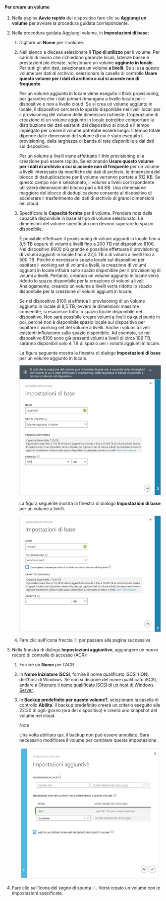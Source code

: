 <!--author=alkohli last changed: 08/16/2016-->

#### Per creare un volume
1. Nella pagina **Avvio rapido** del dispositivo fare clic su **Aggiungi un volume** per avviare la procedura guidata corrispondente.
2. Nella procedura guidata Aggiungi volume, in **Impostazioni di base**:
   
   1. Digitare un **Nome** per il volume.
   2. Nell'elenco a discesa selezionare il **Tipo di utilizzo** per il volume. Per carichi di lavoro che richiedono garanzie locali, latenze basse e prestazioni più elevate, selezionare un volume **aggiunto in locale**. Per tutti gli altri dati, selezionare un volume **a livelli**. Se si usa questo volume per dati di archivio, selezionare la casella di controllo **Usare questo volume per i dati di archivio a cui si accede non di frequente**.
      
       Per un volume aggiunto in locale viene eseguito il thick provisioning, per garantire che i dati primari rimangano a livello locale per il dispositivo e non a livello cloud. Se si crea un volume aggiunto in locale, il dispositivo cercherà lo spazio disponibile nei livelli locali per il provisioning del volume delle dimensioni richieste. L'operazione di creazione di un volume aggiunto in locale potrebbe comportare la distribuzione dei dati esistenti dal dispositivo al cloud e il tempo impiegato per creare il volume potrebbe essere lungo. Il tempo totale dipende dalle dimensioni del volume di cui è stato eseguito il provisioning, dalla larghezza di banda di rete disponibile e dai dati sul dispositivo.
      
       Per un volume a livelli viene effettuato il thin provisioning e la creazione può essere rapida. Selezionando **Usare questo volume per i dati di archivio a cui si accede non di frequente** per un volume a livelli interessato da modifiche dei dati di archivio, le dimensioni del blocco di deduplicazione per il volume verranno portate a 512 KB. Se questo campo non è selezionato, il volume a livelli corrispondente utilizzerà dimensioni del blocco pari a 64 KB. Una dimensione maggiore del blocco di deduplicazione consente al dispositivo di accelerare il trasferimento dei dati di archivio di grandi dimensioni nel cloud.
   3. Specificare la **Capacità fornita** per il volume. Prendere nota della capacità disponibile in base al tipo di volume selezionato. Le dimensioni del volume specificato non devono superare lo spazio disponibile.
      
       È possibile effettuare il provisioning di volumi aggiunti in locale fino a 8,5 TB oppure di volumi a livelli fino a 200 TB nel dispositivo 8100. Nel dispositivo 8600 più grande è possibile effettuare il provisioning di volumi aggiunti in locale fino a 22,5 TB o di volumi a livelli fino a 500 TB. Poiché è necessario spazio locale sul dispositivo per ospitare il working set di volumi a livelli, la creazione di volumi aggiunti in locale influirà sullo spazio disponibile per il provisioning di volumi a livelli. Pertanto, creando un volume aggiunto in locale verrà ridotto lo spazio disponibile per la creazione di volumi a livelli. Analogamente, creando un volume a livelli verrà ridotto lo spazio disponibile per la creazione di volumi aggiunti in locale.
      
       Se nel dispositivo 8100 si effettua il provisioning di un volume aggiunto in locale di 8,5 TB, ovvero le dimensioni massime consentite, si esaurisce tutto lo spazio locale disponibile nel dispositivo. Non sarà possibile creare volumi a livelli da quel punto in poi, perché non è disponibile spazio locale sul dispositivo per ospitare il working set del volume a livelli. Anche i volumi a livelli esistenti influiscono sullo spazio disponibile. Ad esempio, se nel dispositivo 8100 sono già presenti volumi a livelli di circa 106 TB, saranno disponibili solo 4 TB di spazio per i volumi aggiunti in locale.
      
       La figura seguente mostra la finestra di dialogo **Impostazioni di base** per un volume aggiunto in locale.
      
        ![Aggiungere un volume locale](./media/storsimple-create-volume-u2/add-local-volume-include.png)
      
       La figura seguente mostra la finestra di dialogo **Impostazioni di base** per un volume a livelli.
      
        ![Aggiungere un volume locale](./media/storsimple-create-volume-u2/add-tiered-volume-include.png)
   
   1. Fare clic sull'icona freccia ![icona a forma di freccia](./media/storsimple-create-volume-u2/HCS_ArrowIcon-include.png) per passare alla pagina successiva.
3. Nella finestra di dialogo **Impostazioni aggiuntive**, aggiungere un nuovo record di controllo di accesso (ACR):
   
   1. Fornire un **Nome** per l'ACR.
   2. In **Nome iniziatore iSCSI**, fornire il nome qualificato iSCSI (IQN) dell'host di Windows. Se non si dispone del nome qualificato iSCSI, andare a [Ottenere il nome qualificato iSCSI di un host di Windows Server](#get-the-iqn-of-a-windows-server-host).
   3. In **Backup predefinito per questo volume?**, selezionare la casella di controllo **Abilita**. Il backup predefinito creerà un criterio eseguito alle 22:30 di ogni giorno (ora del dispositivo) e creerà uno snapshot del volume nel cloud.
      
      > [!NOTE]
      > Una volta abilitato qui, il backup non può essere annullato. Sarà necessario modificare il volume per cambiare questa impostazione.
      > 
      > 
      
      ![Aggiungi volume](./media/storsimple-create-volume-u2/AddVolumeAdditionalSettings1.png)
4. Fare clic sull’icona del segno di spunta ![icona del segno di spunta](./media/storsimple-create-volume-u2/HCS_CheckIcon-include.png). Verrà creato un volume con le impostazioni specificate.

<!-----HONumber=AcomDC_0914_2016-->